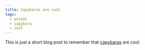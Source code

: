 ```yaml
---
title: Capybaras are cool
tags:
  - animal
  - capybara
  - cool
---
```

This is just a short blog post to remember that [capybaras](https://en.wikipedia.org/wiki/Capybara) are cool.
